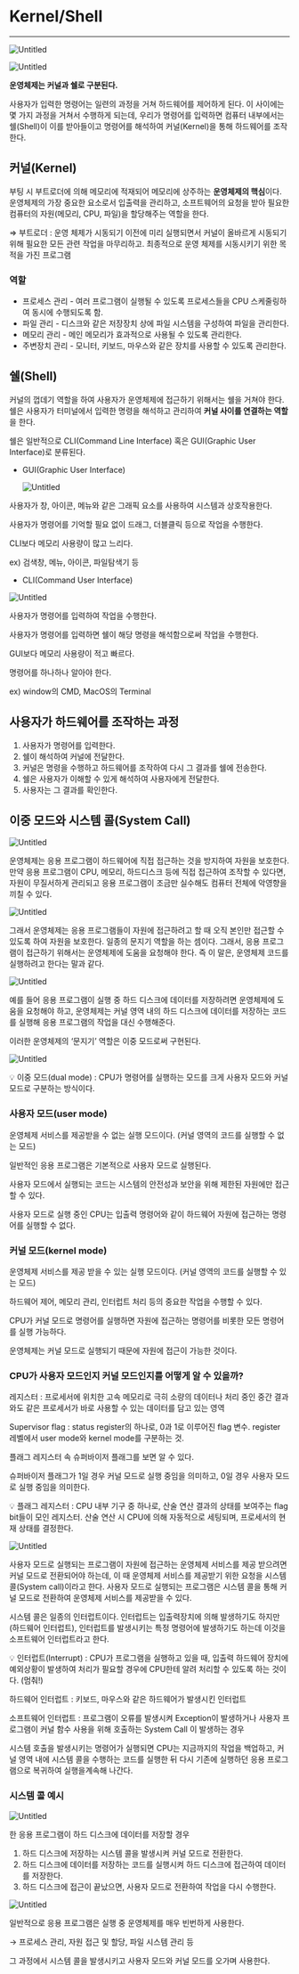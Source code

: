 # Kernel/Shell

---

![Untitled](Kernel_Shell/Untitled.png)

![Untitled](Kernel_Shell/Untitled1.png)

**운영체제는 커널과 쉘로 구분된다.**

사용자가 입력한 명령어는 일련의 과정을 거쳐 하드웨어를 제어하게 된다. 이 사이에는 몇 가지 과정을 거쳐서 수행하게 되는데, 우리가 명령어를 입력하면 컴퓨터 내부에서는 쉘(Shell)이 이를 받아들이고 명령어를 해석하여 커널(Kernel)을 통해 하드웨어를 조작한다.

## 커널(Kernel)

부팅 시 부트로더에 의해 메모리에 적재되어 메모리에 상주하는 **운영체제의 핵심**이다. 운영체제의 가장 중요한 요소로서 입출력을 관리하고, 소프트웨어의 요청을 받아 필요한 컴퓨터의 자원(메모리, CPU, 파일)을 할당해주는 역할을 한다.

⇒ 부트로더 : 운영 체제가 시동되기 이전에 미리 실행되면서 커널이 올바르게 시동되기 위해 필요한 모든 관련 작업을 마무리하고. 최종적으로 운영 체제를 시동시키기 위한 목적을 가진 프로그램

### 역할

- 프로세스 관리 - 여러 프로그램이 실행될 수 있도록 프로세스들을 CPU 스케줄링하여 동시에 수행되도록 함.
- 파일 관리 - 디스크와 같은 저장장치 상에 파일 시스템을 구성하여 파일을 관리한다.
- 메모리 관리 - 메인 메모리가 효과적으로 사용될 수 있도록 관리한다.
- 주변장치 관리 - 모니터, 키보드, 마우스와 같은 장치를 사용할 수 있도록 관리한다.

## 쉘(Shell)

커널의 껍데기 역할을 하여 사용자가 운영체제에 접근하기 위해서는 쉘을 거쳐야 한다. 쉘은 사용자가 터미널에서 입력한 명령을 해석하고 관리하여 **커널 사이를 연결하는 역할**을 한다.

쉘은 일반적으로 CLI(Command Line Interface) 혹은 GUI(Graphic User Interface)로 분류된다.

- GUI(Graphic User Interface)
    
    ![Untitled](Kernel_Shell/Untitled2.png)
    

사용자가 창, 아이콘, 메뉴와 같은 그래픽 요소를 사용하여 시스템과 상호작용한다.

사용자가 명령어를 기억할 필요 없이 드래그, 더블클릭 등으로 작업을 수행한다.

CLI보다 메모리 사용량이 많고 느리다.

ex) 검색창, 메뉴, 아이콘, 파일탐색기 등

- CLI(Command User Interface)

![Untitled](Kernel_Shell/Untitled3.png)

사용자가 명령어를 입력하여 작업을 수행한다.

사용자가 명령어를 입력하면 쉘이 해당 명령을 해석함으로써 작업을 수행한다.

GUI보다 메모리 사용량이 적고 빠르다.

명령어를 하나하나 알아야 한다.

ex) window의 CMD, MacOS의 Terminal

## 사용자가 하드웨어를 조작하는 과정

1. 사용자가 명령어를 입력한다.
2. 쉘이 해석하여 커널에 전달한다.
3. 커널은 명령을 수행하고 하드웨어를 조작하여 다시 그 결과를 쉘에 전송한다.
4. 쉘은 사용자가 이해할 수 있게 해석하여 사용자에게 전달한다.
5. 사용자는 그 결과를 확인한다.

## 이중 모드와 시스템 콜(System Call)

![Untitled](Kernel_Shell/Untitled4.png)

운영체제는 응용 프로그램이 하드웨어에 직접 접근하는 것을 방지하여 자원을 보호한다. 만약 응용 프로그램이 CPU, 메모리, 하드디스크 등에 직접 접근하여 조작할 수 있다면, 자원이 무질서하게 관리되고 응용 프로그램이 조금만 실수해도 컴퓨터 전체에 악영향을 끼칠 수 있다.  

![Untitled](Kernel_Shell/Untitled5.png)

그래서 운영체제는 응용 프로그램들이 자원에 접근하려고 할 때 오직 본인만 접근할 수 있도록 하여 자원을 보호한다. 일종의 문지기 역할을 하는 셈이다. 그래서, 응용 프로그램이 접근하기 위해서는 운영체제에 도움을 요청해야 한다. 즉 이 말은, 운영체제 코드를 실행하려고 한다는 말과 같다. 

![Untitled](Kernel_Shell/Untitled6.png)

예를 들어 응용 프로그램이 실행 중 하드 디스크에 데이터를 저장하려면 운영체제에 도움을 요청해야 하고, 운영체제는 커널 영역 내의 하드 디스크에 데이터를 저장하는 코드를 실행해 응용 프로그램의 작업을 대신 수행해준다.

이러한 운영체제의 ‘문지기’ 역할은 이중 모드로써 구현된다. 

![Untitled](Kernel_Shell/Untitled7.png)

 

<aside>
💡 이중 모드(dual mode) : CPU가 명령어를 실행하는 모드를 크게 사용자 모드와 커널모드로 구분하는 방식이다.

</aside>

### 사용자 모드(user mode)

운영체제 서비스를 제공받을 수 없는 실행 모드이다. (커널 영역의 코드를 실행할 수 없는 모드)

일반적인 응용 프로그램은 기본적으로 사용자 모드로 실행된다. 

사용자 모드에서 실행되는 코드는 시스템의 안전성과 보안을 위해 제한된 자원에만 접근할 수 있다.  

사용자 모드로 실행 중인 CPU는 입출력 명령어와 같이 하드웨어 자원에 접근하는 명령어를 실행할 수 없다.

### 커널 모드(kernel mode)

운영체제 서비스를 제공 받을 수 있는 실행 모드이다. (커널 영역의 코드를 실행할 수 있는 모드)

하드웨어 제어, 메모리 관리, 인터럽트 처리 등의 중요한 작업을 수행할 수 있다.

CPU가 커널 모드로 명령어를 실행하면 자원에 접근하는 명령어를 비롯한 모든 명령어를 실행 가능하다.

운영체제는 커널 모드로 실행되기 때문에 자원에 접근이 가능한 것이다.

### **CPU가 사용자 모드인지 커널 모드인지를 어떻게 알 수 있을까?**

레지스터 : 프로세서에 위치한 고속 메모리로 극히 소량의 데이터나 처리 중인 중간 결과와도 같은 프로세서가 바로 사용할 수 있는 데이터를 담고 있는 영역

Supervisor flag : status register의 하나로, 0과 1로 이루어진 flag 변수. register 레벨에서 user mode와 kernel mode를 구분하는 것. 

플래그 레지스터 속 슈퍼바이저 플래그를  보면 알 수 있다.

슈퍼바이저 플래그가 1일 경우 커널 모드로 실행 중임을 의미하고, 0일 경우 사용자 모드로 실행 중임을 의미한다. 

<aside>
💡 플래그 레지스터 : CPU 내부 기구 중 하나로, 산술 연산 결과의 상태를 보여주는 flag bit들이 모인  레지스터. 산술 연산 시 CPU에 의해 자동적으로 세팅되며, 프로세서의 현재 상태를 결정한다.

</aside>

  

![Untitled](Kernel_Shell/Untitled8.png)

사용자 모드로 실행되는 프로그램이 자원에 접근하는 운영체제 서비스를 제공 받으려면 커널 모드로 전환되어야 하는데, 이 때 운영체제 서비스를 제공받기 위한 요청을 시스템 콜(System call)이라고 한다. 사용자 모드로 실행되는 프로그램은 시스템 콜을 통해 커널 모드로 전환하여 운영체제 서비스를 제공받을 수 있다.

시스템 콜은 일종의 인터럽트이다. 인터럽트는 입출력장치에 의해 발생하기도 하지만(하드웨어 인터럽트), 인터럽트를 발생시키는 특정 명령어에 발생하기도 하는데 이것을 소프트웨어 인터럽트라고 한다. 

<aside>
💡 인터럽트(Interrupt) : CPU가 프로그램을 실행하고 있을 때, 입출력 하드웨어 장치에 예외상황이 발생하여 처리가 필요할 경우에 CPU한테 알려 처리할 수 있도록 하는 것이다.
(멈춰!)

하드웨어 인터럽트 : 키보드, 마우스와 같은 하드웨어가 발생시킨 인터럽트

소프트웨어 인터럽트 : 프로그램이 오류를 발생시켜 Exception이 발생하거나 사용자 프로그램이 커널 함수 사용을 위해 호출하는 System Call 이 발생하는 경우

</aside>

시스템 호출을 발생시키는 명령어가 실행되면 CPU는 지금까지의 작업을 백업하고, 커널 영역 내에 시스템 콜을 수행하는 코드를 실행한 뒤 다시 기존에 실행하던 응용 프로그램으로 복귀하여 실행을계속해 나간다.  

### 시스템 콜 예시

![Untitled](Kernel_Shell/Untitled9.png)

한 응용 프로그램이 하드 디스크에 데이터를 저장할 경우

1. 하드 디스크에 저장하는 시스템 콜을 발생시켜 커널 모드로 전환한다.
2. 하드 디스크에 데이터를 저장하는 코드를 실행시켜 하드 디스크에 접근하여 데이터를 저장한다.
3. 하드 디스크에 접근이 끝났으면, 사용자 모드로 전환하여 작업을 다시 수행한다.   

![Untitled](Kernel_Shell/Untitled10.png)

일반적으로 응용 프로그램은 실행 중 운영체제를 매우 빈번하게 사용한다. 

→ 프로세스 관리, 자원 접근 및 할당, 파일 시스템 관리 등

그 과정에서 시스템 콜을 발생시키고 사용자 모드와 커널 모드를 오가며 사용한다.